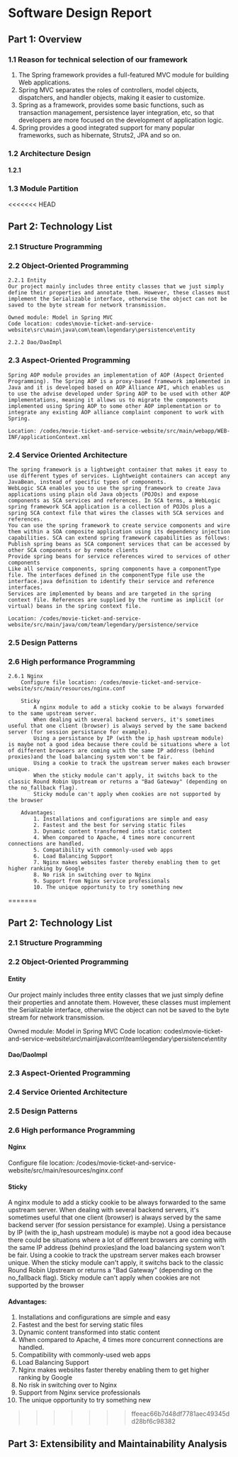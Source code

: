 # Software Design Report

## Part 1: Overview

### 1.1 Reason for technical selection of our framework
1. The Spring framework provides a full-featured MVC module for building Web applications.
2. Spring MVC separates the roles of controllers, model objects, dispatchers, and handler objects, making it easier to customize.
3. Spring as a framework, provides some basic functions, such as transaction management, persistence layer integration, etc, so that developers are more focused on the development of application logic.
4. Spring provides a good integrated support for many popular frameworks, such as hibernate, Struts2, JPA and so on.

### 1.2 Architecture Design
#### 1.2.1

### 1.3 Module Partition

<<<<<<< HEAD
## Part 2: Technology List
###	2.1 Structure Programming


###	2.2 Object-Oriented Programming
	2.2.1 Entity
	Our project mainly includes three entity classes that we just simply define their properties and annotate them. However, these classes must implement the Serializable interface, otherwise the object can not be saved to the byte stream for network transmission.

	Owned module: Model in Spring MVC
	Code location: codes\movie-ticket-and-service-website\src\main\java\com\team\legendary\persistence\entity

	2.2.2 Dao/DaoImpl

###	2.3 Aspect-Oriented Programming
	Spring AOP module provides an implementation of AOP (Aspect Oriented Programming). The Spring AOP is a proxy-based framework implemented in Java and it is developed based on AOP Alliance API, which enables us to use the advise developed under Spring AOP to be used with other AOP implementations, meaning it allows us to migrate the components implemented using Spring AOP to some other AOP implementation or to integrate any existing AOP alliance complaint component to work with Spring.

	Location: /codes/movie-ticket-and-service-website/src/main/webapp/WEB-INF/applicationContext.xml

###	2.4 Service Oriented Architecture
	The spring framework is a lightweight container that makes it easy to use different types of services. Lightweight containers can accept any JavaBean, instead of specific types of components.
	WebLogic SCA enables you to use the spring framework to create Java applications using plain old Java objects (POJOs) and expose components as SCA services and references. In SCA terms, a WebLogic spring framework SCA application is a collection of POJOs plus a spring SCA context file that wires the classes with SCA services and references.
	You can use the spring framework to create service components and wire them within a SOA composite application using its dependency injection capabilities. SCA can extend spring framework capabilities as follows:
	Publish spring beans as SCA component services that can be accessed by other SCA components or by remote clients
	Provide spring beans for service references wired to services of other components
	Like all service components, spring components have a componentType file. The interfaces defined in the componentType file use the interface.java definition to identify their service and reference interfaces.
	Services are implemented by beans and are targeted in the spring context file. References are supplied by the runtime as implicit (or virtual) beans in the spring context file.

	Location: /codes/movie-ticket-and-service-website/src/main/java/com/team/legendary/persistence/service

###	2.5 Design Patterns

###	2.6 High performance Programming
	2.6.1 Nginx
		Configure file location: /codes/movie-ticket-and-service-website/src/main/resources/nginx.conf

		Sticky
			A nginx module to add a sticky cookie to be always forwarded to the same upstream server.
			When dealing with several backend servers, it's sometimes useful that one client (browser) is always served by the same backend server (for session persistance for example).
			Using a persistance by IP (with the ip_hash upstream module) is maybe not a good idea because there could be situations where a lot of different browsers are coming with the same IP address (behind proxies)and the load balancing system won't be fair.
			Using a cookie to track the upstream server makes each browser unique.
			When the sticky module can't apply, it switchs back to the classic Round Robin Upstream or returns a "Bad Gateway" (depending on the no_fallback flag).
			Sticky module can't apply when cookies are not supported by the browser

		Advantages:
			1. Installations and configurations are simple and easy
			2. Fastest and the best for serving static files
			3. Dynamic content transformed into static content
			4. When compared to Apache, 4 times more concurrent connections are handled.
			5. Compatibility with commonly-used web apps
			6. Load Balancing Support
			7. Nginx makes websites faster thereby enabling them to get higher ranking by Google
			8. No risk in switching over to Nginx
			9. Support from Nginx service professionals
			10. The unique opportunity to try something new

		
=======

## Part 2: Technology List
### 2.1 Structure Programming


### 2.2 Object-Oriented Programming
#### Entity
Our project mainly includes three entity classes that we just simply define their properties and annotate them. However, these classes must implement the Serializable interface, otherwise the object can not be saved to the byte stream for network transmission.

Owned module: Model in Spring MVC
Code location: codes\movie-ticket-and-service-website\src\main\java\com\team\legendary\persistence\entity

#### Dao/DaoImpl
### 2.3 Aspect-Oriented Programming
### 2.4 Service Oriented Architecture
### 2.5 Design Patterns
### 2.6 High performance Programming
#### Nginx
Configure file location: /codes/movie-ticket-and-service-website/src/main/resources/nginx.conf

#### Sticky
A nginx module to add a sticky cookie to be always forwarded to the same upstream server.
When dealing with several backend servers, it's sometimes useful that one client (browser) is always served by the same backend server (for session persistance for example).
Using a persistance by IP (with the ip_hash upstream module) is maybe not a good idea because there could be situations where a lot of different browsers are coming with the same IP address (behind proxies)and the load balancing system won't be fair.
Using a cookie to track the upstream server makes each browser unique.
When the sticky module can't apply, it switchs back to the classic Round Robin Upstream or returns a "Bad Gateway" (depending on the no_fallback flag).
Sticky module can't apply when cookies are not supported by the browser

#### Advantages:
1. Installations and configurations are simple and easy
2. Fastest and the best for serving static files
3. Dynamic content transformed into static content
4. When compared to Apache, 4 times more concurrent connections are handled.
5. Compatibility with commonly-used web apps
6. Load Balancing Support
7. Nginx makes websites faster thereby enabling them to get higher ranking by Google
8. No risk in switching over to Nginx
9. Support from Nginx service professionals
10. The unique opportunity to try something new
>>>>>>> ffeeac66b7d48df7781aec49345dd28bf6c98382

## Part 3: Extensibility and Maintainability Analysis
	

